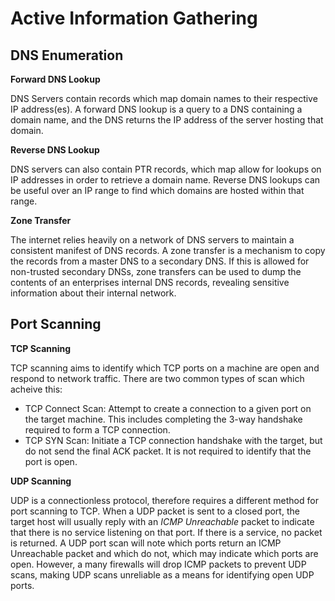 # Active Information Gathering

## DNS Enumeration

**Forward DNS Lookup**

DNS Servers contain records which map domain names to their respective IP address(es). A forward DNS lookup is a query to a DNS containing a domain name, and the DNS returns the IP address of the server hosting that domain.

**Reverse DNS Lookup**

DNS servers can also contain PTR records, which map allow for lookups on IP addresses in order to retrieve a domain name. Reverse DNS lookups can be useful over an IP range to find which domains are hosted within that range.

**Zone Transfer**

The internet relies heavily on a network of DNS servers to maintain a consistent manifest of DNS records. A zone transfer is a mechanism to copy the records from a master DNS to a secondary DNS. If this is allowed for non-trusted secondary DNSs, zone transfers can be used to dump the contents of an enterprises internal DNS records, revealing sensitive information about their internal network.


## Port Scanning

**TCP Scanning**

TCP scanning aims to identify which TCP ports on a machine are open and respond to network traffic. There are two common types of scan which acheive this:
  * TCP Connect Scan: Attempt to create a connection to a given port on the target machine. This includes completing the 3-way handshake required to form a TCP connection.
  * TCP SYN Scan: Initiate a TCP connection handshake with the target, but do not send the final ACK packet. It is not required to identify that the port is open.

**UDP Scanning**

UDP is a connectionless protocol, therefore requires a different method for port scanning to TCP. When a UDP packet is sent to a closed port, the target host will usually reply with an _ICMP Unreachable_ packet to indicate that there is no service listening on that port. If there is a service, no packet is returned. A UDP port scan will note which ports return an ICMP Unreachable packet and which do not, which may indicate which ports are open. However, a many firewalls will drop ICMP packets to prevent UDP scans, making UDP scans unreliable as a means for identifying open UDP ports.